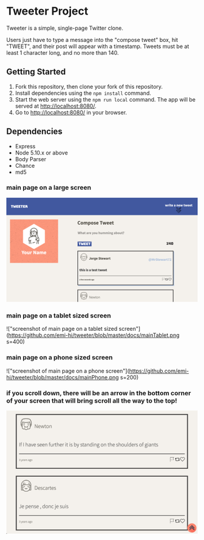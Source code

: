 # Tweeter Project

Tweeter is a simple, single-page Twitter clone.

Users just have to type a message into the "compose tweet" box, hit "TWEET", and their post will appear with a timestamp. Tweets must be at least 1 character long, and no more than 140.

## Getting Started

1. Fork this repository, then clone your fork of this repository.
2. Install dependencies using the `npm install` command.
3. Start the web server using the `npm run local` command. The app will be served at <http://localhost:8080/>.
4. Go to <http://localhost:8080/> in your browser.

## Dependencies

- Express
- Node 5.10.x or above
- Body Parser
- Chance
- md5

### main page on a large screen
!["screenshot of main page on a large screen"](https://github.com/emi-hi/tweeter/blob/master/docs/mainLarge.png)

### main page on a tablet sized screen
!["screenshot of main page on a tablet sized screen"](https://github.com/emi-hi/tweeter/blob/master/docs/mainTablet.png s=400)

### main page on a phone sized screen
!["screenshot of main page on a phone screen"](https://github.com/emi-hi/tweeter/blob/master/docs/mainPhone.png s=200)

### if you scroll down, there will be an arrow in the bottom corner of your screen that will bring scroll all the way to the top! 
!["screenshot of bottom of screen"](https://github.com/emi-hi/tweeter/blob/master/docs/bottomPage.png)
